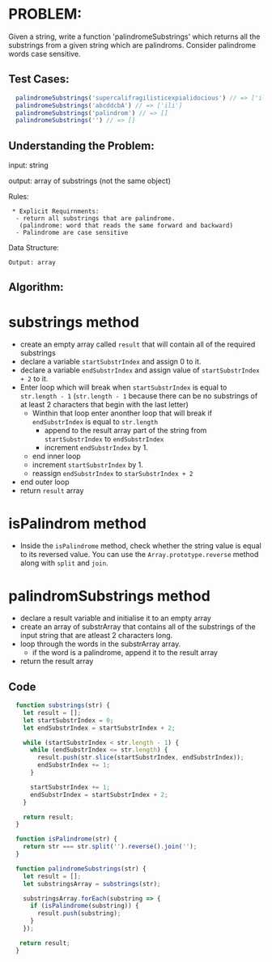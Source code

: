 # PROBLEM:

Given a string, write a function 'palindromeSubstrings' which returns all the substrings from a given string which are palindroms. Consider palindrome words case sensitive.

## Test Cases:

```javascript
  palindromeSubstrings('supercalifragilisticexpialidocious') // => ['ili']
  palindromeSubstrings('abcddcbA') // => ['ili']
  palindromeSubstrings('palindrom') // => []
  palindromeSubstrings('') // => []
```

## Understanding the Problem:
input: string

output: array of substrings (not the same object)

Rules:

     * Explicit Requirnments:
      - return all substrings that are palindrome.
       (palindrome: word that reads the same forward and backward)
      - Palindrome are case sensitive

Data Structure:

    Output: array

## Algorithm:

  substrings method
  =
  - create an empty array called `result` that will contain all of the required substrings
  - declare a variable `startSubstrIndex` and assign 0 to it.
  - declare a variable `endSubstrIndex` and assign value of `startSubstrIndex + 2` to it.
  - Enter loop which will break when `startSubstrIndex` is equal to `str.length - 1` (`str.length - 1` because there can be no substrings of at least 2 characters that begin with the last letter)
    - Winthin that loop enter anonther loop that will break if `endSubstrIndex` is equal to `str.length`
      - append to the result array part of the string from `startSubstrIndex` to `endSubstrIndex`
      - increment `endSubstrIndex` by 1.
    - end inner loop
    - increment `startSubstrIndex` by 1.
    - reassign `endSubstrIndex` to `starSubstrIndex + 2`
  - end outer loop
  - return `result` array

  isPalindrom method
  =
  - Inside the `isPalindrome` method, check whether the string value is equal to its reversed value. You can use the `Array.prototype.reverse` method along with `split` and `join`.

  palindromSubstrings method
  =
  - declare a result variable and initialise it to an empty array
  - create an array of substrArray that contains all of the substrings of the input string that are atleast 2 characters long.
  - loop through the words in the substrArray array.
    - if the word is a palindrome, append it to the result array
  - return the result array


## Code

```javascript
  function substrings(str) {
    let result = [];
    let startSubstrIndex = 0;
    let endSubstrIndex = startSubstrIndex + 2;

    while (startSubstrIndex < str.length - 1) {
      while (endSubstrIndex <= str.length) {
        result.push(str.slice(startSubstrIndex, endSubstrIndex));
        endSubstrIndex += 1;
      }

      startSubstrIndex += 1;
      endSubstrIndex = startSubstrIndex + 2;
    }

    return result;
  }

  function isPalindrome(str) {
    return str === str.split('').reverse().join('');
  }

  function palindromeSubstrings(str) {
    let result = [];
    let substringsArray = substrings(str);

    substringsArray.forEach(substring => {
      if (isPalindrome(substring)) {
        result.push(substring);
      }
    });

   return result;
  }
```
